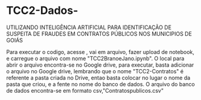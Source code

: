 # TCC2-Dados-
UTILIZANDO INTELIGÊNCIA ARTIFICIAL PARA IDENTIFICAÇÃO DE SUSPEITA DE FRAUDES EM CONTRATOS PÚBLICOS NOS MUNICIPIOS DE GOIÁS 

Para executar o codigo, acesse , vai em arquivo, fazer upload de notebook, e carregue o arquivo com nome "TCC2BranoeJano.ipynb".
O local para abrir o arquivo encontra-se no Google drive, para executar, basta adicionar o arquivo no Google drive, lembrando que o nome "TCC2-Contratos" é referente a pasta criada no Drive, entao basta colocar no lugar o nome da pasta que criou, e a fente no nome do banco de dados. 
O arquivo do banco de dados encontra-se em formato csv,"Contratospublicos.csv" 


